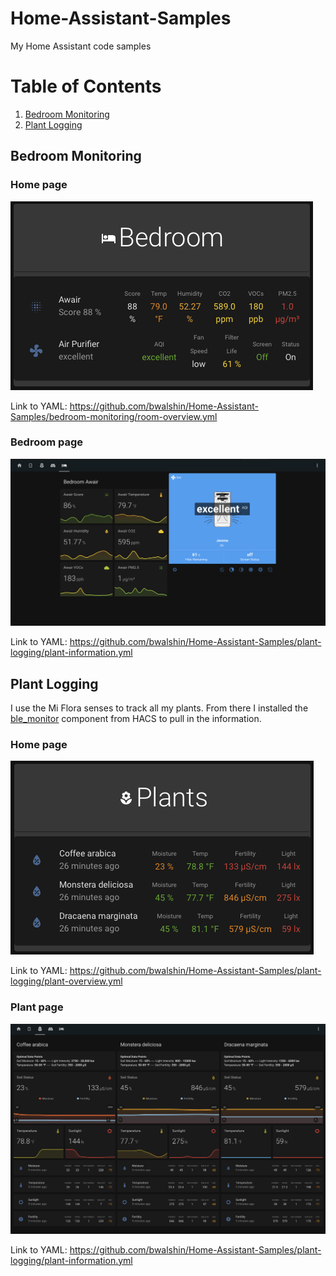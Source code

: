 # Home-Assistant-Samples
My Home Assistant code samples 

# Table of Contents
1. [Bedroom Monitoring](#bedroom-monitoring)
2. [Plant Logging](#plant-logging)


## Bedroom Monitoring
### Home page
![Room Overview Screenshot](/bedroom-monitoring/room-overview.png)

Link to YAML: https://github.com/bwalshin/Home-Assistant-Samples/bedroom-monitoring/room-overview.yml

### Bedroom page
![Room Overview Screenshot](/bedroom-monitoring/room-page.png)

Link to YAML: https://github.com/bwalshin/Home-Assistant-Samples/plant-logging/plant-information.yml




## Plant Logging
I use the Mi Flora senses to track all my plants. From there I installed the [ble_monitor](https://github.com/custom-components/ble_monitor) component from HACS to pull in the information.

### Home page
![Plant Overview Screenshot](/plant-logging/plant-overview.png)

Link to YAML: https://github.com/bwalshin/Home-Assistant-Samples/plant-logging/plant-overview.yml


### Plant page
![Plant Logging Screenshot](/plant-logging/plant-page.png)

Link to YAML: https://github.com/bwalshin/Home-Assistant-Samples/plant-logging/plant-information.yml
